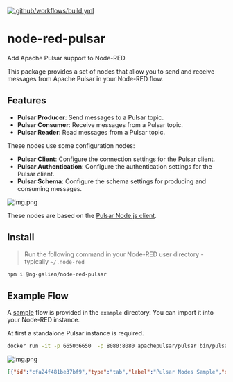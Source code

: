 [![.github/workflows/build.yml](https://github.com/ng-galien/node-red-pulsar/actions/workflows/build.yml/badge.svg)](https://github.com/ng-galien/node-red-pulsar/actions/workflows/build.yml)

# node-red-pulsar

Add Apache Pulsar support to Node-RED.

This package provides a set of nodes that allow you to send and receive messages from Apache Pulsar in your Node-RED flow.

## Features

- **Pulsar Producer**: Send messages to a Pulsar topic.
- **Pulsar Consumer**: Receive messages from a Pulsar topic.
- **Pulsar Reader**: Read messages from a Pulsar topic.

These nodes use some configuration nodes:

- **Pulsar Client**: Configure the connection settings for the Pulsar client.
- **Pulsar Authentication**: Configure the authentication settings for the Pulsar client.
- **Pulsar Schema**: Configure the schema settings for producing and consuming messages.

![img.png](assets/all-nodes.png)

These nodes are based on the [Pulsar Node.js client](https://github.com/apache/pulsar-client-node).

## Install

> Run the following command in your Node-RED user directory - typically `~/.node-red`

```bash
npm i @ng-galien/node-red-pulsar
```

## Example Flow

A [sample](examples/pulsar-nodes.json) flow is provided in the `example` directory. You can import it into your Node-RED instance.

At first a standalone Pulsar instance is required.

```bash
docker run -it -p 6650:6650  -p 8080:8080 apachepulsar/pulsar bin/pulsar standalone
```

![img.png](assets/sample.png)

```json
[{"id":"cfa24f481be37bf9","type":"tab","label":"Pulsar Nodes Sample","disabled":false,"info":"","env":[]},{"id":"27adf10af4f74286","type":"inject","z":"cfa24f481be37bf9","name":"Timestamp","props":[{"p":"payload"},{"p":"topic","vt":"str"}],"repeat":"","crontab":"","once":false,"onceDelay":0.1,"topic":"","payload":"","payloadType":"date","x":120,"y":100,"wires":[["be868649d3b35960"]]},{"id":"5a53caeafb829a6d","type":"debug","z":"cfa24f481be37bf9","name":"Consumer Out","active":true,"tosidebar":true,"console":false,"tostatus":false,"complete":"true","targetType":"full","statusVal":"","statusType":"auto","x":540,"y":260,"wires":[]},{"id":"f655d018737c735a","type":"debug","z":"cfa24f481be37bf9","name":"Consumer Status","active":true,"tosidebar":true,"console":false,"tostatus":false,"complete":"payload","targetType":"msg","statusVal":"","statusType":"auto","x":550,"y":300,"wires":[]},{"id":"7735035db371684c","type":"debug","z":"cfa24f481be37bf9","name":"Producer Status","active":true,"tosidebar":true,"console":false,"tostatus":false,"complete":"payload","targetType":"msg","statusVal":"","statusType":"auto","x":540,"y":160,"wires":[]},{"id":"85bb6379ed87dd9a","type":"debug","z":"cfa24f481be37bf9","name":"Reader Out","active":true,"tosidebar":true,"console":false,"tostatus":false,"complete":"payload","targetType":"msg","statusVal":"","statusType":"auto","x":530,"y":400,"wires":[]},{"id":"952e560bfeb6ae25","type":"debug","z":"cfa24f481be37bf9","name":"Reader Status","active":true,"tosidebar":true,"console":false,"tostatus":false,"complete":"payload","targetType":"msg","statusVal":"","statusType":"auto","x":540,"y":480,"wires":[]},{"id":"3281b4f57695c320","type":"inject","z":"cfa24f481be37bf9","name":"","props":[{"p":"payload"},{"p":"topic","vt":"str"}],"repeat":"","crontab":"","once":false,"onceDelay":0.1,"topic":"seek","payload":"Earliest","payloadType":"str","x":130,"y":380,"wires":[["c47774b11ec24884","9e9a7016298d3737"]]},{"id":"4b01b0659c75f7b4","type":"inject","z":"cfa24f481be37bf9","name":"","props":[{"p":"payload"},{"p":"topic","vt":"str"}],"repeat":"","crontab":"","once":false,"onceDelay":0.1,"topic":"seek","payload":"Latest","payloadType":"str","x":130,"y":440,"wires":[["c47774b11ec24884","9e9a7016298d3737"]]},{"id":"5ab4db75e76b7795","type":"inject","z":"cfa24f481be37bf9","name":"","props":[{"p":"payload"},{"p":"topic","vt":"str"}],"repeat":"","crontab":"","once":false,"onceDelay":0.1,"topic":"seek","payload":"10000","payloadType":"num","x":130,"y":500,"wires":[["c47774b11ec24884","9e9a7016298d3737"]]},{"id":"4a22a010210a7f94","type":"inject","z":"cfa24f481be37bf9","name":"","props":[{"p":"payload"},{"p":"topic","vt":"str"}],"repeat":"","crontab":"","once":false,"onceDelay":0.1,"topic":"","payload":"Test","payloadType":"str","x":110,"y":140,"wires":[["be868649d3b35960"]]},{"id":"7188c9b4615d1ca0","type":"inject","z":"cfa24f481be37bf9","name":"Json","props":[{"p":"payload"},{"p":"topic","vt":"str"}],"repeat":"","crontab":"","once":false,"onceDelay":0.1,"topic":"","payload":"{\"name\":\"Foncine-le-Bas\",\"population\":198}","payloadType":"json","x":110,"y":200,"wires":[["cc7a2cf1976bf597"]]},{"id":"be868649d3b35960","type":"pulsar-producer","z":"cfa24f481be37bf9","name":"","clientNodeId":"16849d1efa765e73","schemaNodeId":"","topic":"test","topicTypedInput":"str","producerName":"","sendTimeoutMs":"","initialSequenceId":"","maxPendingMessages":"","maxPendingMessagesAcrossPartitions":"","blockIfQueueFull":"true","messageRoutingMode":"Default","hashingScheme":"Default","compressionType":"Default","batchingEnabled":"","batchingMaxPublishDelayMs":"","batchingMaxMessages":"","properties":"{}","publicKeyPath":"","encryptionKey":"","cryptoFailureAction":"Default","chunkingEnabled":"","accessMode":"Default","x":290,"y":140,"wires":[["7735035db371684c"]]},{"id":"52e469b5d9a1fc38","type":"pulsar-consumer","z":"cfa24f481be37bf9","name":"","clientNodeId":"16849d1efa765e73","schemaNodeId":"3ee18b73e42befd6","topic":"citites","topicTypedInput":"str","subscription":"test","subscriptionType":"Shared","subscriptionInitialPosition":"Latest","ackTimeoutMs":"10000","nAckRedeliverTimeoutMs":"60000","receiverQueueSize":"100","receiverQueueSizeAcrossPartitions":"1000","consumerName":"","readCompacted":"false","privateKeyPath":"","cryptoFailureAction":"FAIL","maxPendingChunkedMessage":"10","autoAckOldestChunkedMessageOnQueueFull":"10","batchIndexAckEnabled":"false","regexSubscriptionMode":"AllTopics","x":300,"y":280,"wires":[["5a53caeafb829a6d"],["f655d018737c735a"]]},{"id":"c47774b11ec24884","type":"pulsar-reader","z":"cfa24f481be37bf9","name":"","clientNodeId":"16849d1efa765e73","schemaNodeId":"","topic":"test","topicTypedInput":"str","startMessage":"Latest","receiverQueueSize":"100","readerName":"","readCompacted":"false","subscriptionRolePrefix":"","privateKeyPath":"","cryptoFailureAction":"FAIL","x":330,"y":380,"wires":[["85bb6379ed87dd9a"],["952e560bfeb6ae25"]]},{"id":"cc7a2cf1976bf597","type":"pulsar-producer","z":"cfa24f481be37bf9","name":"","clientNodeId":"16849d1efa765e73","schemaNodeId":"3ee18b73e42befd6","topic":"citites","topicTypedInput":"str","producerName":"","sendTimeoutMs":"","initialSequenceId":"","maxPendingMessages":"","maxPendingMessagesAcrossPartitions":"","blockIfQueueFull":"true","messageRoutingMode":"Default","hashingScheme":"Default","compressionType":"Default","batchingEnabled":"","batchingMaxPublishDelayMs":"","batchingMaxMessages":"","properties":"{}","publicKeyPath":"","encryptionKey":"","cryptoFailureAction":"Default","chunkingEnabled":"","accessMode":"Default","x":300,"y":200,"wires":[["7735035db371684c"]]},{"id":"9e9a7016298d3737","type":"pulsar-reader","z":"cfa24f481be37bf9","name":"","clientNodeId":"16849d1efa765e73","schemaNodeId":"","topic":"citites","topicTypedInput":"str","startMessage":"Latest","receiverQueueSize":"100","readerName":"","readCompacted":"false","subscriptionRolePrefix":"","privateKeyPath":"","cryptoFailureAction":"FAIL","x":340,"y":500,"wires":[["85bb6379ed87dd9a"],["952e560bfeb6ae25"]]},{"id":"16849d1efa765e73","type":"pulsar-client","name":"Pulsar Standalone","authenticationNodeId":"","serviceUrl":"pulsar://localhost:6650","serviceUrlTypedInput":"str","operationTimeoutSeconds":"30","ioThreads":"1","messageListenerThreads":"1","concurrentLookupRequest":"50000","useTls":"false","tlsTrustCertsFilePath":"","tlsValidateHostname":"false","tlsAllowInsecureConnection":"false","statsIntervalInSeconds":"60","listenerName":""},{"id":"3ee18b73e42befd6","type":"pulsar-schema","schemaName":"City","schemaType":"Json","schema":"{\"type\":\"record\",\"name\":\"city\",\"fields\":[{\"name\":\"Name\",\"type\":\"string\"},{\"name\":\"population\",\"type\":\"int\"}]}","properties":"{}"}]
```
